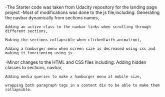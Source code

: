 -The Starter code was taken from Udacity repository for the landing page project
-Most of modifications was done to the js file,including:
    Generating the navbar dynamically from sections names,
	
    Adding an active class to the navbar links when scrolling through different sections,
	
    Making the sections collapsible when clicked(with animation),
	
    Adding a hamburger menu when screen size is decreased using css and making it functioning using js.
	

-Minor changes to the HTML and CSS files including:
    Adding hidden classes to sections, navbar,
	
    Adding media queries to make a hamburger menu at mobile size,
	
    wrapping both paragraph tags in a content div to be able to make them collapsible.
